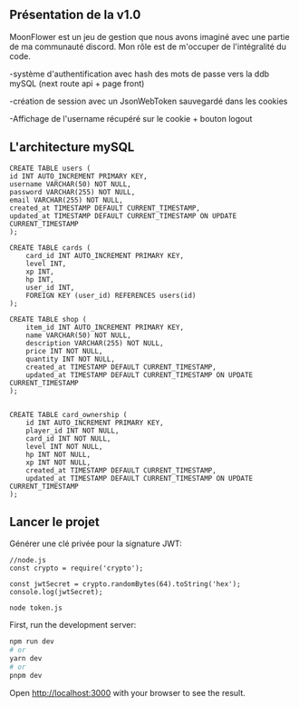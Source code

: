 ## Présentation de la v1.0

MoonFlower est un jeu de gestion que nous avons imaginé avec une partie de ma communauté discord.
Mon rôle est de m'occuper de l'intégralité du code.

-système d'authentification avec hash des mots de passe vers la ddb mySQL (next route api + page front)

-création de session avec un JsonWebToken sauvegardé dans les cookies

-Affichage de l'username récupéré sur le cookie + bouton logout

## L'architecture mySQL

```
CREATE TABLE users (
id INT AUTO_INCREMENT PRIMARY KEY,
username VARCHAR(50) NOT NULL,
password VARCHAR(255) NOT NULL,
email VARCHAR(255) NOT NULL,
created_at TIMESTAMP DEFAULT CURRENT_TIMESTAMP,
updated_at TIMESTAMP DEFAULT CURRENT_TIMESTAMP ON UPDATE CURRENT_TIMESTAMP
);

CREATE TABLE cards (
    card_id INT AUTO_INCREMENT PRIMARY KEY,
    level INT,
    xp INT,
    hp INT,
    user_id INT,
    FOREIGN KEY (user_id) REFERENCES users(id)
);

CREATE TABLE shop (
    item_id INT AUTO_INCREMENT PRIMARY KEY,
    name VARCHAR(50) NOT NULL,
    description VARCHAR(255) NOT NULL,
    price INT NOT NULL,
    quantity INT NOT NULL,
    created_at TIMESTAMP DEFAULT CURRENT_TIMESTAMP,
    updated_at TIMESTAMP DEFAULT CURRENT_TIMESTAMP ON UPDATE CURRENT_TIMESTAMP
);


CREATE TABLE card_ownership (
    id INT AUTO_INCREMENT PRIMARY KEY,
    player_id INT NOT NULL,
    card_id INT NOT NULL,
    level INT NOT NULL,
    hp INT NOT NULL,
    xp INT NOT NULL,
    created_at TIMESTAMP DEFAULT CURRENT_TIMESTAMP,
    updated_at TIMESTAMP DEFAULT CURRENT_TIMESTAMP ON UPDATE CURRENT_TIMESTAMP
);

```

## Lancer le projet

Générer une clé privée pour la signature JWT:

```
//node.js
const crypto = require('crypto');

const jwtSecret = crypto.randomBytes(64).toString('hex');
console.log(jwtSecret);

```

```
node token.js
```

First, run the development server:

```bash
npm run dev
# or
yarn dev
# or
pnpm dev
```

Open [http://localhost:3000](http://localhost:3000) with your browser to see the result.
